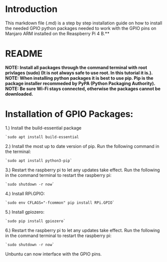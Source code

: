 # Introduction

This markdown file (.md) is a step by step installation guide on how to install the needed GPIO python packages needed to work with the GPIO pins on Manjaro ARM installed on the Reaspberry Pi 4 B.**



# **README**

**NOTE: Install all packages through the command terminal with root privlages (sudo) (It is not always safe to use root. In this tutorial it is.).**
**NOTE: When installing python packages it is best to use pip.  Pip is the package installer recommeded by PyPA (Python Packaging Authority).**
**NOTE: Be sure Wi-Fi stays connected, otherwise the packages cannot be downloaded.**



# Installation of GPIO Packages:


1.) Install the build-essential package

    `sudo apt install build-essential


2.) Install the most up to date version of pip. Run the following command in the terminal:

    `sudo apt install python3-pip`


3.) Restart the raspberry pi to let any updates take effect. Run the following in the command terminal to restart the raspberry pi:

    `sudo shutdown -r now`


4.) Install RPi.GPIO:

    `sudo env CFLAGS="-fcommon" pip install RPi.GPIO`


5.) Install gpiozero:

    `sudo pip install gpiozero`


6.) Restart the raspberry pi to let any updates take effect. Run the following in the command terminal to restart the raspberry pi:

    `sudo shutdown -r now`



Unbuntu can now interface with the GPIO pins.
